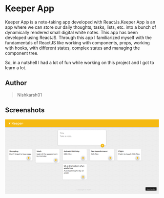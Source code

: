 # Keeper App

Keeper App is a note-taking app developed with ReactJs.Keeper App is an app where we can store our daily thoughts, tasks, lists, etc. into a bunch of dynamically rendered small digital white notes. This app has been developed using ReactJS. Through this app I familiarized myself with the fundamentals of ReactJS like working with components, props, working with hooks, with different states, complex states and managing the component tree.

So, in a nutshell I had a lot of fun while working on this project and I got to learn a lot.

## Author
> Nishkarsh01

## Screenshots
![App Screenshot](screenshots/1.png)









